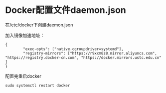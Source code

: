 # Docker配置文件daemon.json

在/etc/docker下创建daemon.json

加入镜像加速地址：

```text
{ 
        "exec-opts": ["native.cgroupdriver=systemd"],
        "registry-mirrors": ["https://r9xxm8z8.mirror.aliyuncs.com", "https://registry.docker-cn.com", "https://docker.mirrors.ustc.edu.cn" ]
} 
```

配置完重启docker

`sudo systemctl restart docker`

